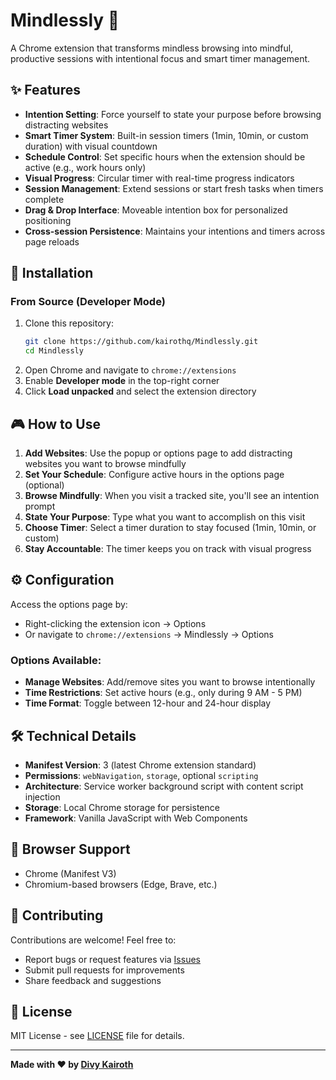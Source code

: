 # Mindlessly 🎯

A Chrome extension that transforms mindless browsing into mindful, productive sessions with intentional focus and smart timer management.

## ✨ Features

- **Intention Setting**: Force yourself to state your purpose before browsing distracting websites
- **Smart Timer System**: Built-in session timers (1min, 10min, or custom duration) with visual countdown
- **Schedule Control**: Set specific hours when the extension should be active (e.g., work hours only)
- **Visual Progress**: Circular timer with real-time progress indicators
- **Session Management**: Extend sessions or start fresh tasks when timers complete
- **Drag & Drop Interface**: Moveable intention box for personalized positioning
- **Cross-session Persistence**: Maintains your intentions and timers across page reloads

## 🚀 Installation

### From Source (Developer Mode)
1. Clone this repository:
   ```bash
   git clone https://github.com/kairothq/Mindlessly.git
   cd Mindlessly
   ```
2. Open Chrome and navigate to `chrome://extensions`
3. Enable **Developer mode** in the top-right corner
4. Click **Load unpacked** and select the extension directory

## 🎮 How to Use

1. **Add Websites**: Use the popup or options page to add distracting websites you want to browse mindfully
2. **Set Your Schedule**: Configure active hours in the options page (optional)
3. **Browse Mindfully**: When you visit a tracked site, you'll see an intention prompt
4. **State Your Purpose**: Type what you want to accomplish on this visit
5. **Choose Timer**: Select a timer duration to stay focused (1min, 10min, or custom)
6. **Stay Accountable**: The timer keeps you on track with visual progress

## ⚙️ Configuration

Access the options page by:
- Right-clicking the extension icon → Options
- Or navigate to `chrome://extensions` → Mindlessly → Options

### Options Available:
- **Manage Websites**: Add/remove sites you want to browse intentionally
- **Time Restrictions**: Set active hours (e.g., only during 9 AM - 5 PM)
- **Time Format**: Toggle between 12-hour and 24-hour display

## 🛠️ Technical Details

- **Manifest Version**: 3 (latest Chrome extension standard)
- **Permissions**: `webNavigation`, `storage`, optional `scripting`
- **Architecture**: Service worker background script with content script injection
- **Storage**: Local Chrome storage for persistence
- **Framework**: Vanilla JavaScript with Web Components

## 📱 Browser Support

- Chrome (Manifest V3)
- Chromium-based browsers (Edge, Brave, etc.)

## 🤝 Contributing

Contributions are welcome! Feel free to:
- Report bugs or request features via [Issues](https://github.com/kairothq/Mindlessly/issues)
- Submit pull requests for improvements
- Share feedback and suggestions

## 📄 License

MIT License - see [LICENSE](LICENSE) file for details.

---

**Made with ❤️ by [Divy Kairoth](https://github.com/kairothq)**